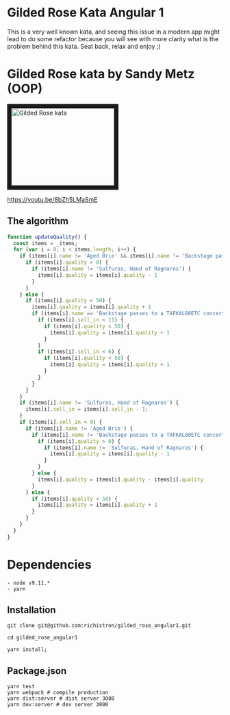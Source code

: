 # Gilded Rose Kata Angular 1

This is a very well known kata, and seeing this issue in a modern app might
lead to do some refactor because you will see with more clarity what is the
problem behind this kata. Seat back, relax and enjoy ;)

# Gilded Rose kata by Sandy Metz (OOP)

<a href="http://www.youtube.com/watch?feature=player_embedded&v=8bZh5LMaSmE
" target="_blank"><img src="http://img.youtube.com/vi/8bZh5LMaSmE/0.jpg" 
alt="Gilded Rose kata" width="240" height="180" border="10" /></a>

https://youtu.be/8bZh5LMaSmE

## The algorithm

```javascript
function updateQuality() {
  const items = _items;
  for (var i = 0; i < items.length; i++) {
    if (items[i].name != 'Aged Brie' && items[i].name != 'Backstage passes to a TAFKAL80ETC concert') {
      if (items[i].quality > 0) {
        if (items[i].name != 'Sulfuras, Hand of Ragnaros') {
          items[i].quality = items[i].quality - 1
        }
      }
    } else {
      if (items[i].quality < 50) {
        items[i].quality = items[i].quality + 1
        if (items[i].name == 'Backstage passes to a TAFKAL80ETC concert') {
          if (items[i].sell_in < 11) {
            if (items[i].quality < 50) {
              items[i].quality = items[i].quality + 1
            }
          }
          if (items[i].sell_in < 6) {
            if (items[i].quality < 50) {
              items[i].quality = items[i].quality + 1
            }
          }
        }
      }
    }
    if (items[i].name != 'Sulfuras, Hand of Ragnaros') {
      items[i].sell_in = items[i].sell_in - 1;
    }
    if (items[i].sell_in < 0) {
      if (items[i].name != 'Aged Brie') {
        if (items[i].name != 'Backstage passes to a TAFKAL80ETC concert') {
          if (items[i].quality > 0) {
            if (items[i].name != 'Sulfuras, Hand of Ragnaros') {
              items[i].quality = items[i].quality - 1
            }
          }
        } else {
          items[i].quality = items[i].quality - items[i].quality
        }
      } else {
        if (items[i].quality < 50) {
          items[i].quality = items[i].quality + 1
        }
      }
    }
  }
}
``` 

# Dependencies

```
- node v9.11.*
- yarn
```

## Installation

```
git clone git@github.com:richistron/gilded_rose_angular1.git

cd gilded_rose_angular1

yarn install;
```

## Package.json

```
yarn test 
yarn webpack # compile production
yarn dist:server # dist server 3000
yarn dev:server # dev server 3000
```
